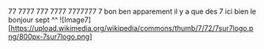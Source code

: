 77 7777 777 7777 7777777 7
bon ben apparement il y a que des 7 ici bien le bonjour sept ^^
![Image7][https://upload.wikimedia.org/wikipedia/commons/thumb/7/72/7sur7logo.png/800px-7sur7logo.png]
